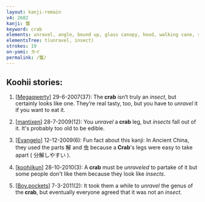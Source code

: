 ```yaml
---
layout: kanji-remain
v4: 2682
kanji: 蟹
keyword: crab
elements: unravel, angle, bound up, glass canopy, hood, walking cane, stick, two, sword, dagger, cow, insect
elementsTree: t(unravel, insect)
strokes: 19
on-yomi: カイ
permalink: /蟹/
---
```


## Koohii stories: 

1) [<a href="http://kanji.koohii.com/profile/Megaqwerty">Megaqwerty</a>] 29-6-2007(37): The<strong> crab</strong> isn’t truly an <em>insect</em>, but certainly looks like one. They’re real tasty, too, but you have to <em>unravel</em> it if you want to eat it.

2) [<a href="http://kanji.koohii.com/profile/mantixen">mantixen</a>] 28-7-2009(12): You <em>unravel</em> a<strong> crab</strong> leg, but <em>insects</em> fall out of it. It&#039;s probably too old to be edible.

3) [<a href="http://kanji.koohii.com/profile/Evangelo">Evangelo</a>] 12-12-2009(6): Fun fact about this kanji: In Ancient China, they used the parts 解 and 虫 because a<strong> Crab</strong>&#039;s legs were easy to take apart ( 分解しやすい ).

4) [<a href="http://kanji.koohii.com/profile/koohiikun">koohiikun</a>] 28-10-2010(3): A<strong> crab</strong> must be <em>unraveled</em> to partake of it but some people don&#039;t like them because they look like <em>insects</em>.

5) [<a href="http://kanji.koohii.com/profile/Boy.pockets">Boy.pockets</a>] 7-3-2011(2): It took them a while to <em>unravel</em> the genus of the<strong> crab</strong>, but eventually everyone agreed that it was not an <em>insect</em>.

